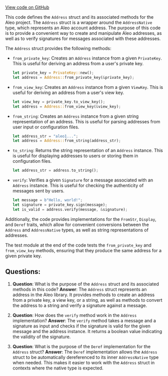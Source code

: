[View code on GitHub](https://github.com/AleoHQ/aleo/wasm/src/account/address.rs)

This code defines the `Address` struct and its associated methods for the Aleo project. The `Address` struct is a wrapper around the `AddressNative` type, which represents an Aleo account address. The purpose of this code is to provide a convenient way to create and manipulate Aleo addresses, as well as to verify signatures for messages associated with these addresses.

The `Address` struct provides the following methods:

- `from_private_key`: Creates an `Address` instance from a given `PrivateKey`. This is useful for deriving an address from a user's private key.
  ```rust
  let private_key = PrivateKey::new();
  let address = Address::from_private_key(&private_key);
  ```

- `from_view_key`: Creates an `Address` instance from a given `ViewKey`. This is useful for deriving an address from a user's view key.
  ```rust
  let view_key = private_key.to_view_key();
  let address = Address::from_view_key(&view_key);
  ```

- `from_string`: Creates an `Address` instance from a given string representation of an address. This is useful for parsing addresses from user input or configuration files.
  ```rust
  let address_str = "aleo1...";
  let address = Address::from_string(address_str);
  ```

- `to_string`: Returns the string representation of an `Address` instance. This is useful for displaying addresses to users or storing them in configuration files.
  ```rust
  let address_str = address.to_string();
  ```

- `verify`: Verifies a given `Signature` for a message associated with an `Address` instance. This is useful for checking the authenticity of messages sent by users.
  ```rust
  let message = b"Hello, world!";
  let signature = private_key.sign(message);
  let is_valid = address.verify(message, &signature);
  ```

Additionally, the code provides implementations for the `FromStr`, `Display`, and `Deref` traits, which allow for convenient conversions between the `Address` and `AddressNative` types, as well as string representations of addresses.

The test module at the end of the code tests the `from_private_key` and `from_view_key` methods, ensuring that they produce the same address for a given private key.
## Questions: 
 1. **Question**: What is the purpose of the `Address` struct and its associated methods in this code?
   **Answer**: The `Address` struct represents an address in the Aleo library. It provides methods to create an address from a private key, a view key, or a string, as well as methods to convert the address to a string and verify a signature against a message.

2. **Question**: How does the `verify` method work in the `Address` implementation?
   **Answer**: The `verify` method takes a message and a signature as input and checks if the signature is valid for the given message and the address instance. It returns a boolean value indicating the validity of the signature.

3. **Question**: What is the purpose of the `Deref` implementation for the `Address` struct?
   **Answer**: The `Deref` implementation allows the `Address` struct to be automatically dereferenced to its inner `AddressNative` type when needed. This makes it easier to work with the `Address` struct in contexts where the native type is expected.